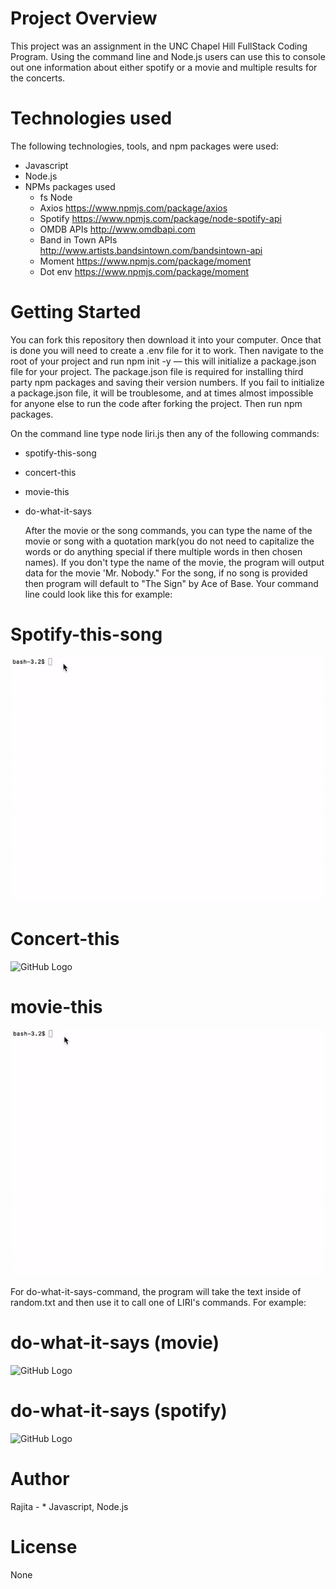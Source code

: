# Project Overview

This project was an assignment in the UNC Chapel Hill FullStack Coding Program. Using the command line and Node.js users can use this to console out one information about either spotify or a movie and multiple results for the concerts.

# Technologies used

The following technologies, tools, and npm packages were used:

- Javascript
- Node.js
- NPMs packages used
  - fs Node
  - Axios https://www.npmjs.com/package/axios
  - Spotify https://www.npmjs.com/package/node-spotify-api
  - OMDB APIs http://www.omdbapi.com
  - Band in Town APIs http://www.artists.bandsintown.com/bandsintown-api
  - Moment https://www.npmjs.com/package/moment
  - Dot env https://www.npmjs.com/package/moment

# Getting Started

You can fork this repository then download it into your computer. Once that is done you will need to create a .env file for it to work. Then navigate to the root of your project and run npm init -y — this will initialize a package.json file for your project. The package.json file is required for installing third party npm packages and saving their version numbers. If you fail to initialize a package.json file, it will be troublesome, and at times almost impossible for anyone else to run the code after forking the project. Then run npm packages.

On the command line type node liri.js then any of the following commands:

- spotify-this-song
- concert-this
- movie-this
- do-what-it-says

  After the movie or the song commands, you can type the name of the movie or song with a quotation mark(you do not need to capitalize the words or do anything special if there multiple words in then chosen names). If you don't type the name of the movie, the program will output data for the movie 'Mr. Nobody." For the song, if no song is provided then program will default to "The Sign" by Ace of Base. Your command line could look like this for example:

# Spotify-this-song

![GitHub Logo](/images/spotify.gif)

# Concert-this

![GitHub Logo](/images/concert-this.gif)

# movie-this

![GitHub Logo](/images/movie-this.gif)

For do-what-it-says-command, the program will take the text inside of random.txt and then use it to call one of LIRI's commands. For example:

# do-what-it-says (movie)

![GitHub Logo](/images/do-what-movie.gif)

# do-what-it-says (spotify)

![GitHub Logo](/images/do-what-spotify.gif)

# Author
Rajita - \* Javascript, Node.js

# License
None
